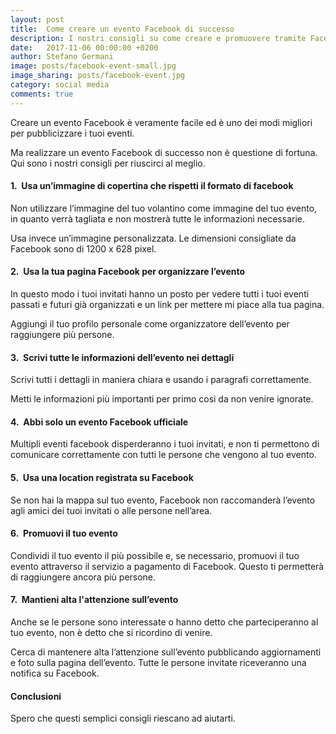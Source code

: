 ```yaml
---
layout: post
title:  Come creare un evento Facebook di successo
description: I nostri consigli su come creare e promuovere tramite Facebook un evento per il tuo locale!
date:   2017-11-06 00:00:00 +0200
author: Stefano Germani
image: posts/facebook-event-small.jpg
image_sharing: posts/facebook-event.jpg
category: social media
comments: true
---
```


Creare un evento Facebook è veramente facile ed è uno dei modi migliori per pubblicizzare i tuoi eventi. 

Ma realizzare un evento Facebook di successo non è questione di fortuna. Qui sono i nostri consigli per riuscirci al meglio.


#### 1.&nbsp; Usa un’immagine di copertina che rispetti il formato di facebook

Non utilizzare l’immagine del tuo volantino come immagine del tuo evento, in quanto verrà tagliata e non mostrerà tutte le informazioni necessarie. 

Usa invece un’immagine personalizzata. Le dimensioni consigliate da Facebook sono di 1200 x 628 pixel. 


#### 2.&nbsp; Usa la tua pagina Facebook per organizzare l’evento

In questo modo i tuoi invitati hanno un posto per vedere tutti i tuoi eventi passati e futuri già organizzati e un link per mettere mi piace alla tua pagina. 

Aggiungi il tuo profilo personale come organizzatore dell’evento per raggiungere più persone.


#### 3.&nbsp; Scrivi tutte le informazioni dell’evento nei dettagli

Scrivi tutti i dettagli in maniera chiara e usando i paragrafi correttamente. 

Metti le informazioni più importanti per primo cosi da non venire ignorate.


#### 4.&nbsp; Abbi solo un evento Facebook ufficiale

Multipli eventi facebook disperderanno i tuoi invitati, e non ti permettono di comunicare correttamente con tutti le persone che vengono al tuo evento.


#### 5.&nbsp; Usa una location registrata su Facebook

Se non hai la mappa sul tuo evento, Facebook non raccomanderà l’evento agli amici dei tuoi invitati o alle persone nell’area.


#### 6.&nbsp; Promuovi il tuo evento 

Condividi il tuo evento il più possibile e, se necessario, promuovi il tuo evento attraverso il servizio a pagamento di Facebook. Questo ti permetterà di raggiungere ancora più persone.


#### 7.&nbsp; Mantieni alta l'attenzione sull’evento

Anche se le persone sono interessate o hanno detto che parteciperanno al tuo evento, non è detto che si ricordino di venire. 

Cerca di mantenere alta l’attenzione sull’evento pubblicando aggiornamenti e foto sulla pagina dell’evento. Tutte le persone invitate riceveranno una notifica su Facebook.


#### Conclusioni

Spero che questi semplici consigli riescano ad aiutarti. 
